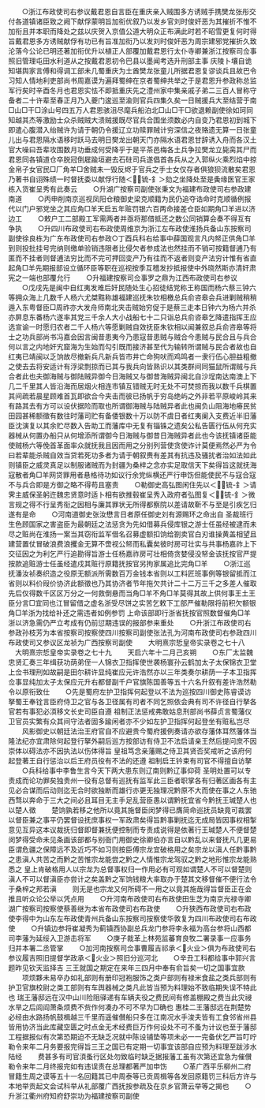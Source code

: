<!-- { "loadSidebar": true } -->
　　○浙江布政使司右参议戴君恩自言臣在重庆亲入贼围多方诱贼手携樊龙张彤交付各道镇诸臣致之阙下献俘蒙明旨加衔优叙乃以发乡官刘时俊奸恶为其摧折不惟不加衔且并本职而降处之兹以庆贺入京值公道大明众正布满此时若不昭雪更复何时得旨戴君恩多方诱贼献俘有功已有旨准加衔乃以发刘时俊奸恶为周宗建邪党摧折久致沦落今公论已明还著加衔优升以植正人部覆加戴君恩行太仆寺卿兼浙江按察司佥事照旧管理屯田水利道从之按戴君恩初令巴县以墨闻考选升刑部主事  庆陵卜壤自诡知堪舆家言傅和得调工部未几蜀重庆为土酋樊龙张童儿所据君恩复谬谈兵且故巴令习知人情地利吏部尚书周嘉谟为遍拜蜀绅在京者蜀绅共举之于是君恩升参政称总监军行矣时辛酉冬月也君恩实怯不即抵重庆先之澧州家中集亲戚子弟二三百人冒称守备者二十许辈至春正月乃入夔门逡巡至渝则官兵四集久矣一日贼援兵大至结营于南□山□干□涂山号四五万人君恩骇沮尽麾兵船泊北□山□干□欲退赖副使徐如珂同知越其杰等激励士众杀贼贼大溃贼援既尽官兵合围坐须数必内自变乃君恩初到城下即遣心腹潜入绐贼许为请于朝仍令援辽立功赎罪贼计穷深信之夜赂遗无算一日张童儿出与君恩隔水语移时跃马去明日樊龙出朝天门亦隔水语君恩甘辞诱入舟而各汉土官大噪曰吾辈攻围数月功垂成何受降乎于是平茶邑梅各土兵争拉樊龙立毙脔其尸而君恩同各镇道仓卒脱冠倒屣踰垣避去石砫司兵遂倡首各兵从之入郭纵火乘烈焰中掠金帛子女官民□厂角羊□舍贼未一毁反烬于官兵之手士女仅存者俱狼狈流散矣君恩乃著书自诩殊绩一时督抚委以献俘行随＜锍-釒＞劾之坐降处至是夤缘医官王家栋入货崔呈秀有此奏云
　　○升湖广按察司副使张秉文为福建布政使司右参政建南道
　　○丙申削南京巡视凤阳仓粮御史梁克顺籍为民仍追夺诰命时克顺循例报代以门户邪党坐之其应角□羊天启五年赃罚银六百两命接差仓臣如期角□羊进以济边工
　　○敕户工二部殿工军需两者并亟将那借抵还之数公同销算会奏不得互有争执
　　○升四川布政使司右布政使周维京为浙江左布政使淮扬兵备山东按察司副使徐良栋为广东布政使司右参政○丁酉兵科右给事中薛国观言凡内帑正供角□羊到则投批挂号完纳则缴单验销违限者比侵欠者参成法也然挂而不销可按籍督逋乃有匿而不挂者则督逋法穷比而不完可押回变产乃有往而不返者则变产法穷计惟有省直起角□羊先期报部设立循环臣等职在巡视按季互稽发抄抵报使中外晓然斯亦清奸肃宪之一端也部覆允行
　　○升福建按察司佥事罗之鼎为江西布政使司右参议
　　○戊戌先是闽中自红夷发难后奸民随处生心招徒结党称王称国而杨六蔡三钟六等拥众海上几数千人杨六尤桀黠称雄福建巡抚朱钦相檄总兵俞咨皋会兵进剿贼稍稍遁入东粤督臣□周祚亦大发舟师南北夹击贼始穷促于是蔡三走本日钟六为杨六并杀亦屏息东番杨六遂率其党三千余人大小战船七十二只诣总兵俞咨皋乞降遣指挥王应选宣谕一时愿归农者二千人杨六等愿剿贼自效抚臣朱钦相以闻兼叙总兵俞咨皋等将士之功兵部尚书冯嘉会因言闽昔患夷今乃患寇昔患贼与贼合今患贼与民合且与兵合何以言之内地奸宄窟海为生始而勾引既而接济甚至代为输转所谓贼与民合者故也自红夷已靖闽以乏饷故尽撤新兵凡新兵皆市井亡命狗吠而鸡鸣者一隶行伍心胆益粗撤之使去去将安适计有浮梁剽掠而已其与我兵向皆熟识以其类群间同猫鼠所谓贼与兵合者此也夫御海贼与御陆贼异御今日海贼又与御昔海贼异闽北自沙埕南达南澳上下几二千里其人皆沿海而居烟火相连市镇互错贼无时无处不可焚掠而我以数千兵棋置其间疏若晨星顾难首瓦即欲合今夹击而彼已扬帆于穷岛绝屿之外非若平原峻岭其来有路其去有方可以设伏据险而取也所谓御海贼与陆贼异者此也闽负山阻海地瘠民贫田园甚稀额徵有数往时藩司贮有备倭银数十万以防不虞日者红夷阑入支费近半旧藩臣沈演复以其余贮尽数入告助工而藩库中无复有锱铢之遗矣公私告匮行伍从何充实器械从何置办船只从何增添所谓御今日海贼与御昔日海贼异者此也今该抚镇诸臣能使贼杨六等俛首革面率众就抚我且因而用之分别列营使贪使诈计莫便焉然必严为令曰若辈能杀贼自效当贷若死功多者为请于朝叙赉有差其有抗违及骚扰者治如法如此则镇臣之威灵真足以制服诸贼而为封疆为桑梓之念亦实足取信天下矣得旨这就抚海寇散者角□羊网贷罪用者悬格待功如议行余党纵横还严行申饬但能使民不与寇合寇不与兵合即是方御之略不得苟且塞责
　　○勒御史高弘图闲住先以＜锍-釒＞请霁主威保圣躬迕魏忠贤意时适卜相有欲推毂崔呈秀入政府者弘图复＜锍-釒＞微言规之得不行呈秀衔之因相与廉其罪状无所得都察院以差请故靳不与至是引疾乞归遂有是命
　　○河南道御史张汝懋言日者原任御史刘有源赐环之命出自  圣裁班行生色顾国家之害盗臣为最朝廷之法惩贪为先如借募兵侵库银之游士任虽经被逮而未尽之赃尚在淮扬一案当其窃衔监军借名召募虚额扣饷给劄卖官白刃谁操黄盖相望且建营置仗冒破浪费浪攫金无算不啻视公帑而私囊矣彼时房可壮实与共事杨嘉祚上下交征因之为利乞严行追勘得旨游士任杨嘉祚房可壮相倚贪婪侵没帑金该抚按官严提按款追赃游士任虽经遣戍其赃行原籍抚按官另拘家属追比完角□羊
　　○浙江巡抚潘汝祯奏织造之役原无额派所需数百万金钱本省则以工料匠班事例等银留抵而江省则以料价叚价协济此额徵也乃其协济者节年拖欠共计二十二万三千之多差人催取先后仅得数千区区万分之一何救倒悬而当角□羊不角□羊莫得其故上供何事王土王臣分言□宜同也江冒留借之虚名浙受尽饼之实苦乞敕下工部严催勒限将前积欠额银角□羊浙为找给补还之需违者如例参罚  上命该部即行浙省抚按官照数督催角□羊浙以济急需仍严立考成有仍前愆期违误的报部参来重处
　　○升浙江布政使司右参政孙枝芳为本省按察司按察使四川按察司副使张法孔为河南布政使司右参政四川布政使司又参议区龙祯为广西按察司副使
　　大明熹宗悊皇帝实录卷之七十八
　大明熹宗悊皇帝实录卷之七十九
　　天启六年十二月己亥朔
　　○东厂太监魏忠贤汇奏三年缉获功荫弟侄一人锦衣卫指挥使世袭杨寰孙云鹤加太子太保锦衣卫堂上佥书理刑如故嗣是田尔耕许显纯崔应元许浩然亦以三年类奏尔耕荫一子本卫指挥佥事显纯加太子太保应元升右都督副千户官旗陈国善等五十六名升叙有差许浩然勒令以原衔致仕
　　○先是蜀府左护卫指挥何起登以不法为巡按四川御史陈睿谟访拏蜀王奉铨言臣府侍卫之官与各卫径属有司者不同乞照依会典有司不许径自行拏各官若有事犯必湏移文长史司臣自遵  祖制正法惩戒弗敢姑息刑部尚书薛贞言蜀藩仪卫官员实繁有众其间守法者固多踰闲者亦不少如左护卫指挥何起登坐有赃私岂尽
　　风影御史以朝廷法治王府官自不应避贵今蜀府援例奏请亦欲存藩体耳然藩体当隆法纪亦宜肃除何起登行拏外嗣后巡方按部访有侍卫不法启请亲王然后提问庶不因崇体以碍法亦不因执法以伤体得旨  皇祖笃念亲藩赐之侍卫其贤否奖戒听之该府何起登著王自行惩治以后王府员役有不法的还遵  祖制启王钤束有司官不得擅自访拏
　　○兵科给事中李鲁生言今天下两大患东则辽南则黔辽事仰荷  圣明处置可以专责成而论功罪矣独贵州一役有总督有巡抚有监军此三臣者职掌各有归著区画各有主见必合谋而后动则迄无合时欲独断而雄行亦更无独理况黔原不大而使在事之人东驰西骛以奔命于三大之间必且耳目无主手足乱营臣愚以谓黔抚宜省今黔抚王瑊楚人也以楚人徵
　　楚饷孰若移之他所以竟其施督臣闵梦得已膺简命巡抚员缺竟可裁罢以督臣兼之事平仍罢督设抚庶事权一军政肃矣得旨黔事剿抚迄无成局皆因事权相掣意见互异这本议裁抚归督即督兼抚便控制而专责成说得是依著行王瑊楚人不便督楚闵梦得受命未见条画该部都与别衙门用御史徐卿伯亦言自以黔乱以来督抚凡几更易臣谓危疆之保障远不及近巧不如习则按臣傅宗龙宜破格用之矣宗龙以滇人任黔事黔之患滇人共苦之而黔之苦惟宗龙能尝之黔之人情惟宗龙驾驭之黔之地形惟宗龙能熟悉之  皇上肯破格用人以宗龙为总督事权归一作用必有可观如谓楚人不可以督楚则滇人不可以督滇臣亦尝计之矣盖黔之军饷钱粮大率取办于楚其文移督催不便行法令于桑梓之邦若滇
　　则无是也宗龙又何所碍不一用之以竟其施哉得旨督臣正在会推且听众论公举以凭点用
　　○升河南布政使司右布政使田生芝为南京光禄寺卿湖广按察司按察使蔡善继为本省布政使司右布政使
　　○升狭西布政使司右布政使李得中为山东左布政使青州兵备山东按察司按察使华敦复为四川布政使司右布政使
　　○升镇边参将崔凝秀为蓟镇西协副总兵龙门参将李永福为高台参将山西都司李藩为延绥入卫游击将军
　　○庚子裁革上林苑监蕃育良牧二署录事一应事务归并本署二丞管掌
　　○加河南按察司佥事曹履吉祁承＜火业＞俱为布政使司右参议履吉照旧提督学政承＜火业＞照旧分巡河北
　　○辛丑工科都给事中郭兴言题昨见钦天监择吉  三王就国之期定在来年三四月中奉有俞旨矣一切之国事宜款
　　项烦夥未易卒办如礼部则有册印冠袍服饰之类户部则有禄米食盐之类兵部则有护卫官旗校尉之类工部则有车舆器械之类凡此皆当预为料理始不致临期失误不特此也  瑞王藩邸远在汉中山川险阻驿递有车辆夫役之费民间有修盖棚殿之费当此灾祲水旱之后闾阎萧条烦费不赀作何凑办不可不早为□确也  惠桂二王藩邸远在荆楚势必经由水路扬帆鼓楫越三千里而遥催儧船只多在江南况水手浚夫皆有工食邻省州县皆用协济当此库藏空匮之时点金无术经费巨万作何设处不可不蚤为计议也至于藩邸工程据报似有次第恐期迫不无缺乏况就中陈设铺垫等项未必一一完备伏乞严旨叮咛勒令来年二月务要报完得旨三王之国已有定期一切事宜该部自应预为料理至跋涉水陆经
　　费甚多有司官湏蚤行区处勿致临时缺乏据报藩工虽有次第还宜急为催儧勒令来年二月终报完如有违误责在总理都著严加申饬
　　○革广西平乐柳州二府冒籍生周之谟等五十一名回籍其已中周泰等已贡周楫等各发回原籍罚三科后方许与本地举贡起文会试科举从礼部覆广西抚按参疏及在京乡官萧云举等之揭也
　　○升浙江衢州府知府舒崇功为福建按察司副使
